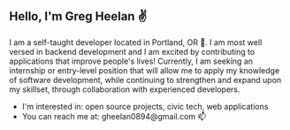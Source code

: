 <H2>Hello, I'm Greg Heelan &#9996</H2>

<p>I am a self-taught developer located in Portland, OR &#127748. I am most well versed in backend development and I am excited by contributing to applications that improve people's lives! Currently, I am seeking an internship or entry-level position that will allow me to apply my knowledge of software development, while continuing to strengthen and expand upon my skillset, through collaboration with experienced developers. 

<ul>
<li>I'm interested in: open source projects, civic tech, web applications</li>
<li>You can reach me at: gheelan0894@gmail.com 📫</li>
</ul>



<!---
gheelan/gheelan is a ✨ special ✨ repository because its `README.md` (this file) appears on your GitHub profile.
You can click the Preview link to take a look at your changes.
--->

